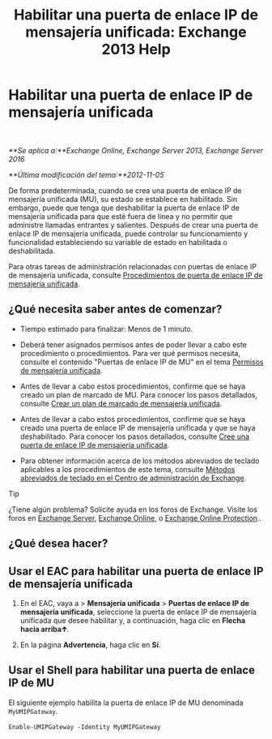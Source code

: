 ﻿---
title: 'Habilitar una puerta de enlace IP de mensajería unificada: Exchange 2013 Help'
TOCTitle: Habilitar una puerta de enlace IP de mensajería unificada
ms:assetid: 2706ae06-c45d-41b7-abbe-378a9fca104a
ms:mtpsurl: https://technet.microsoft.com/es-es/library/Aa996857(v=EXCHG.150)
ms:contentKeyID: 49895529
ms.date: 05/22/2018
mtps_version: v=EXCHG.150
ms.translationtype: MT
---

# Habilitar una puerta de enlace IP de mensajería unificada

 

_**Se aplica a:**Exchange Online, Exchange Server 2013, Exchange Server 2016_

_**Última modificación del tema:**2012-11-05_

De forma predeterminada, cuando se crea una puerta de enlace IP de mensajería unificada (MU), su estado se establece en habilitado. Sin embargo, puede que tenga que deshabilitar la puerta de enlace IP de mensajería unificada para que esté fuera de línea y no permitir que administre llamadas entrantes y salientes. Después de crear una puerta de enlace IP de mensajería unificada, puede controlar su funcionamiento y funcionalidad estableciendo su variable de estado en habilitada o deshabilitada.

Para otras tareas de administración relacionadas con puertas de enlace IP de mensajería unificada, consulte [Procedimientos de puerta de enlace IP de mensajería unificada](um-ip-gateway-procedures-exchange-2013-help.md).

## ¿Qué necesita saber antes de comenzar?

  - Tiempo estimado para finalizar: Menos de 1 minuto.

  - Deberá tener asignados permisos antes de poder llevar a cabo este procedimiento o procedimientos. Para ver qué permisos necesita, consulte el contenido "Puertas de enlace IP de MU" en el tema [Permisos de mensajería unificada](unified-messaging-permissions-exchange-2013-help.md).

  - Antes de llevar a cabo estos procedimientos, confirme que se haya creado un plan de marcado de MU. Para conocer los pasos detallados, consulte [Crear un plan de marcado de mensajería unificada](create-a-um-dial-plan-exchange-2013-help.md).

  - Antes de llevar a cabo estos procedimientos, confirme que se haya creado una puerta de enlace IP de mensajería unificada y que se haya deshabilitado. Para conocer los pasos detallados, consulte [Cree una puerta de enlace IP de mensajería unificada](create-a-um-ip-gateway-exchange-2013-help.md).

  - Para obtener información acerca de los métodos abreviados de teclado aplicables a los procedimientos de este tema, consulte [Métodos abreviados de teclado en el Centro de administración de Exchange](keyboard-shortcuts-in-the-exchange-admin-center-exchange-online-protection-help.md).


> [!TIP]
> ¿Tiene algún problema? Solicite ayuda en los foros de Exchange. Visite los foros en <A href="https://go.microsoft.com/fwlink/p/?linkid=60612">Exchange Server</A>, <A href="https://go.microsoft.com/fwlink/p/?linkid=267542">Exchange Online</A>, o <A href="https://go.microsoft.com/fwlink/p/?linkid=285351">Exchange Online Protection</A>..



## ¿Qué desea hacer?

## Usar el EAC para habilitar una puerta de enlace IP de mensajería unificada

1.  En el EAC, vaya a \> **Mensajería unificada** \> **Puertas de enlace IP de mensajería unificada**, seleccione la puerta de enlace IP de mensajería unificada que desee habilitar y, a continuación, haga clic en **Flecha hacia arriba**![Icono flecha arriba](images/JJ150576.1732c727-328b-4a1a-b84d-6d7252c7dcab(EXCHG.150).gif "Icono flecha arriba").

2.  En la página **Advertencia**, haga clic en **Sí**.

## Usar el Shell para habilitar una puerta de enlace IP de MU

El siguiente ejemplo habilita la puerta de enlace IP de MU denominada `MyUMIPGateway`.

    Enable-UMIPGateway -Identity MyUMIPGateway


